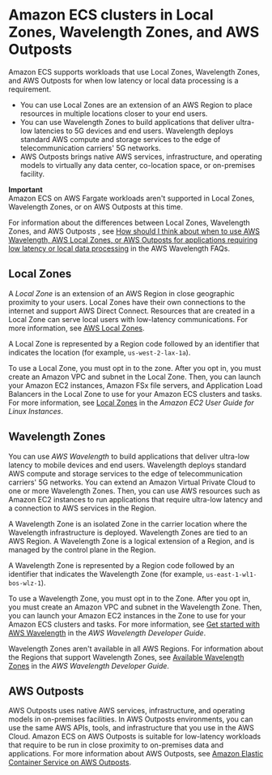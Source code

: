 # Amazon ECS clusters in Local Zones, Wavelength Zones, and AWS Outposts<a name="cluster-regions-zones"></a>

Amazon ECS supports workloads that use Local Zones, Wavelength Zones, and AWS Outposts for when low latency or local data processing is a requirement\.
+ You can use Local Zones are an extension of an AWS Region to place resources in multiple locations closer to your end users\.
+ You can use Wavelength Zones to build applications that deliver ultra\-low latencies to 5G devices and end users\. Wavelength deploys standard AWS compute and storage services to the edge of telecommunication carriers' 5G networks\.
+ AWS Outposts brings native AWS services, infrastructure, and operating models to virtually any data center, co\-location space, or on\-premises facility\.

**Important**  
Amazon ECS on AWS Fargate workloads aren't supported in Local Zones, Wavelength Zones, or on AWS Outposts at this time\.

For information about the differences between Local Zones, Wavelength Zones, and AWS Outposts , see [How should I think about when to use AWS Wavelength, AWS Local Zones, or AWS Outposts for applications requiring low latency or local data processing](http://aws.amazon.com/wavelength/faqs/) in the AWS Wavelength FAQs\.

## Local Zones<a name="clusters-local-zones"></a>

A *Local Zone* is an extension of an AWS Region in close geographic proximity to your users\. Local Zones have their own connections to the internet and support AWS Direct Connect\. Resources that are created in a Local Zone can serve local users with low\-latency communications\. For more information, see [AWS Local Zones](https://aws.amazon.com/about-aws/global-infrastructure/localzones/)\.

A Local Zone is represented by a Region code followed by an identifier that indicates the location \(for example, `us-west-2-lax-1a`\)\.

To use a Local Zone, you must opt in to the zone\. After you opt in, you must create an Amazon VPC and subnet in the Local Zone\. Then, you can launch your Amazon EC2 instances, Amazon FSx file servers, and Application Load Balancers in the Local Zone to use for your Amazon ECS clusters and tasks\. For more information, see [Local Zones](https://docs.aws.amazon.com/AWSEC2/latest/UserGuide/using-regions-availability-zones.html#concepts-local-zones) in the *Amazon EC2 User Guide for Linux Instances*\.

## Wavelength Zones<a name="clusters-wavelength-zones"></a>

You can use *AWS Wavelength* to build applications that deliver ultra\-low latency to mobile devices and end users\. Wavelength deploys standard AWS compute and storage services to the edge of telecommunication carriers' 5G networks\. You can extend an Amazon Virtual Private Cloud to one or more Wavelength Zones\. Then, you can use AWS resources such as Amazon EC2 instances to run applications that require ultra\-low latency and a connection to AWS services in the Region\.

A Wavelength Zone is an isolated Zone in the carrier location where the Wavelength infrastructure is deployed\. Wavelength Zones are tied to an AWS Region\. A Wavelength Zone is a logical extension of a Region, and is managed by the control plane in the Region\.

A Wavelength Zone is represented by a Region code followed by an identifier that indicates the Wavelength Zone \(for example, `us-east-1-wl1-bos-wlz-1`\)\.

To use a Wavelength Zone, you must opt in to the Zone\. After you opt in, you must create an Amazon VPC and subnet in the Wavelength Zone\. Then, you can launch your Amazon EC2 instances in the Zone to use for your Amazon ECS clusters and tasks\. For more information, see [Get started with AWS Wavelength](https://docs.aws.amazon.com/wavelength/latest/developerguide/get-started-wavelength.html) in the *AWS Wavelength Developer Guide*\.

Wavelength Zones aren't available in all AWS Regions\. For information about the Regions that support Wavelength Zones, see [Available Wavelength Zones](https://docs.aws.amazon.com/wavelength/latest/developerguide/wavelength-quotas.html) in the *AWS Wavelength Developer Guide*\.

## AWS Outposts<a name="clusters-outposts"></a>

AWS Outposts uses native AWS services, infrastructure, and operating models in on\-premises facilities\. In AWS Outposts environments, you can use the same AWS APIs, tools, and infrastructure that you use in the AWS Cloud\. Amazon ECS on AWS Outposts is suitable for low\-latency workloads that require to be run in close proximity to on\-premises data and applications\. For more information about AWS Outposts, see [Amazon Elastic Container Service on AWS Outposts](ecs-on-outposts.md)\.